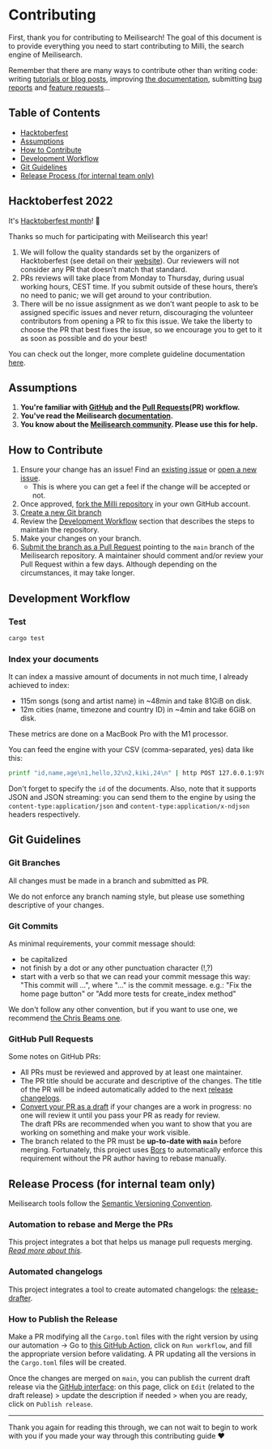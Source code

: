 # Contributing

First, thank you for contributing to Meilisearch! The goal of this document is to provide everything you need to start contributing to Milli, the search engine of Meilisearch.

Remember that there are many ways to contribute other than writing code: writing [tutorials or blog posts](https://github.com/meilisearch/awesome-meilisearch), improving [the documentation](https://github.com/meilisearch/documentation), submitting [bug reports](https://github.com/meilisearch/milli/issues/new) and [feature requests](https://github.com/meilisearch/product/discussions/categories/feedback-feature-proposal)...

## Table of Contents
- [Hacktoberfest](#hacktoberfest-2022)
- [Assumptions](#assumptions)
- [How to Contribute](#how-to-contribute)
- [Development Workflow](#development-workflow)
- [Git Guidelines](#git-guidelines)
- [Release Process (for internal team only)](#release-process-for-internal-team-only)

## Hacktoberfest 2022

It's [Hacktoberfest month](https://hacktoberfest.com)! 🥳

Thanks so much for participating with Meilisearch this year!

1. We will follow the quality standards set by the organizers of Hacktoberfest (see detail on their [website](https://hacktoberfest.com/participation/#spam)). Our reviewers will not consider any PR that doesn’t match that standard.
2. PRs reviews will take place from Monday to Thursday, during usual working hours, CEST time. If you submit outside of these hours, there’s no need to panic; we will get around to your contribution.
3. There will be no issue assignment as we don’t want people to ask to be assigned specific issues and never return, discouraging the volunteer contributors from opening a PR to fix this issue. We take the liberty to choose the PR that best fixes the issue, so we encourage you to get to it as soon as possible and do your best!

You can check out the longer, more complete guideline documentation [here](https://github.com/meilisearch/.github/blob/main/Hacktoberfest_2022_contributors_guidelines.md).

## Assumptions

1. **You're familiar with [GitHub](https://github.com) and the [Pull Requests](https://help.github.com/en/github/collaborating-with-issues-and-pull-requests/about-pull-requests)(PR) workflow.**
2. **You've read the Meilisearch [documentation](https://docs.meilisearch.com).**
3. **You know about the [Meilisearch community](https://docs.meilisearch.com/learn/what_is_meilisearch/contact.html).
   Please use this for help.**

## How to Contribute

1. Ensure your change has an issue! Find an
   [existing issue](https://github.com/meilisearch/milli/issues/) or [open a new issue](https://github.com/meilisearch/milli/issues/new).
   * This is where you can get a feel if the change will be accepted or not.
2. Once approved, [fork the Milli repository](https://help.github.com/en/github/getting-started-with-github/fork-a-repo) in your own GitHub account.
3. [Create a new Git branch](https://help.github.com/en/github/collaborating-with-issues-and-pull-requests/creating-and-deleting-branches-within-your-repository)
4. Review the [Development Workflow](#development-workflow) section that describes the steps to maintain the repository.
5. Make your changes on your branch.
6. [Submit the branch as a Pull Request](https://help.github.com/en/github/collaborating-with-issues-and-pull-requests/creating-a-pull-request-from-a-fork) pointing to the `main` branch of the Meilisearch repository. A maintainer should comment and/or review your Pull Request within a few days. Although depending on the circumstances, it may take longer.

## Development Workflow

### Test

```bash
cargo test
```

### Index your documents

It can index a massive amount of documents in not much time, I already achieved to index:
 - 115m songs (song and artist name) in \~48min and take 81GiB on disk.
 - 12m cities (name, timezone and country ID) in \~4min and take 6GiB on disk.

These metrics are done on a MacBook Pro with the M1 processor.

You can feed the engine with your CSV (comma-separated, yes) data like this:

```bash
printf "id,name,age\n1,hello,32\n2,kiki,24\n" | http POST 127.0.0.1:9700/documents content-type:text/csv
```

Don't forget to specify the `id` of the documents. Also, note that it supports JSON and JSON
streaming: you can send them to the engine by using the `content-type:application/json` and
`content-type:application/x-ndjson` headers respectively.

## Git Guidelines

### Git Branches

All changes must be made in a branch and submitted as PR.

We do not enforce any branch naming style, but please use something descriptive of your changes.

### Git Commits

As minimal requirements, your commit message should:
- be capitalized
- not finish by a dot or any other punctuation character (!,?)
- start with a verb so that we can read your commit message this way: "This commit will ...", where "..." is the commit message.
  e.g.: "Fix the home page button" or "Add more tests for create_index method"

We don't follow any other convention, but if you want to use one, we recommend [the Chris Beams one](https://chris.beams.io/posts/git-commit/).

### GitHub Pull Requests

Some notes on GitHub PRs:

- All PRs must be reviewed and approved by at least one maintainer.
- The PR title should be accurate and descriptive of the changes. The title of the PR will be indeed automatically added to the next [release changelogs](https://github.com/meilisearch/milli/releases/).
- [Convert your PR as a draft](https://help.github.com/en/github/collaborating-with-issues-and-pull-requests/changing-the-stage-of-a-pull-request) if your changes are a work in progress: no one will review it until you pass your PR as ready for review.<br>
  The draft PRs are recommended when you want to show that you are working on something and make your work visible.
- The branch related to the PR must be **up-to-date with `main`** before merging. Fortunately, this project uses [Bors](https://github.com/bors-ng/bors-ng) to automatically enforce this requirement without the PR author having to rebase manually.

## Release Process (for internal team only)

Meilisearch tools follow the [Semantic Versioning Convention](https://semver.org/).

### Automation to rebase and Merge the PRs <!-- omit in toc -->

This project integrates a bot that helps us manage pull requests merging.<br>
_[Read more about this](https://github.com/meilisearch/integration-guides/blob/main/resources/bors.md)._

### Automated changelogs <!-- omit in toc -->

This project integrates a tool to create automated changelogs: the [release-drafter](https://github.com/release-drafter/release-drafter/).

### How to Publish the Release <!-- omit in toc -->

Make a PR modifying all the `Cargo.toml` files with the right version by using our automation -> Go to [this GitHub Action](https://github.com/meilisearch/milli/actions/workflows/update-cargo-toml-version.yml), click on `Run workflow`, and fill the appropriate version before validating. A PR updating all the versions in the `Cargo.toml` files will be created.

Once the changes are merged on `main`, you can publish the current draft release via the [GitHub interface](https://github.com/meilisearch/milli/releases): on this page, click on `Edit` (related to the draft release) > update the description if needed > when you are ready, click on `Publish release`.

<hr>

Thank you again for reading this through, we can not wait to begin to work with you if you made your way through this contributing guide ❤️
